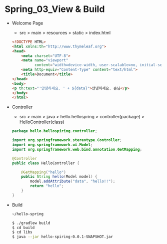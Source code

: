 # Spring_03_View & Build

- Welcome Page
  - src > main > resources > static > index.html
  ```html
  <!DOCTYPE HTML>
  <html xmlns:th="http://www.thymeleaf.org">
  <head>
      <meta charset="UTF-8">
      <meta name="viewport"
            content="width=device-width, user-scalable=no, initial-scale=1.0, maximum-scale=1.0, minimum-scale=1.0">
      <meta http-equiv="Content-Type" content="text/html">
      <title>Document</title>
  </head>
  <body>
  <p th:text="'안녕하세요. ' + ${data}">안녕하세요. 손님</p>
  </body>
  </html>
  ```

- Controller
  - src > main > java > hello.hellospring > controller(package) > HelloController(class)
  ``` java
  package hello.hellospiring.controller;

  import org.springframework.stereotype.Controller;
  import org.springframework.ui.Model;
  import org.springframework.web.bind.annotation.GetMapping;

  @Controller
  public class HelloController {

      @GetMapping("hello")
      public String hello(Model model) {
          model.addAttribute("data", "hello!!");
          return "hello";
      }
  }
  ```

- Build
  ```bash
  ~/hello-spring

  $ ./gradlew build
  $ cd build
  $ cd libs
  $ java --jar hello-spiring-0.0.1-SNAPSHOT.jar